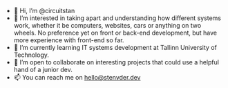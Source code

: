 - 👋 Hi, I’m @circuitstan
- 👀 I’m interested in taking apart and understanding how different systems work, whether it be computers, websites, cars or anything on two wheels. No preference yet on front or back-end development, but have more experience with front-end so far.
- 🌱 I’m currently learning IT systems development at Tallinn University of Technology.
- 💞️ I’m open to collaborate on interesting projects that could use a helpful hand of a junior dev.
- 📫 You can reach me on hello@stenvder.dev
